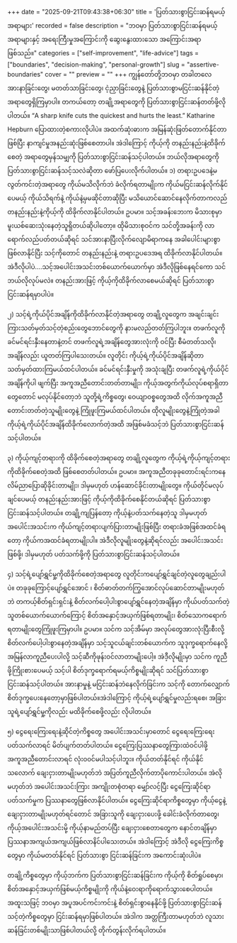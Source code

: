 +++
date = "2025-09-21T09:43:38+06:30"
title = 'ပြတ်သားစွာငြင်းဆန်ရမယ့် အရာများ'
recorded = false
description = "ဘဝမှာ ပြတ်သားစွာငြင်းဆန်ရမယ့်အရာများနှင့် အရေးကြီးမှုအကြောင်းကို ဆွေးနွေးထားသော အကြောင်းအရာဖြစ်သည်။"
categories = ["self-improvement", "life-advice"]
tags = ["boundaries", "decision-making", "personal-growth"]
slug = "assertive-boundaries"
cover = ""
preview = ""
+++
ကျွန်တော်တို့ဘဝမှာ တခါတလေ အားနာခြင်းတွေ၊ မတတ်သာခြင်းတွေ၊ ငဲ့ညှာခြင်းတွေနဲ့ ပြတ်သားစွာမငြင်းဆန်နိုင်တဲ့အရာတွေရှိကြမှာပါ။ တကယ်တော့ တချို့အရာတွေကို ပြတ်သားစွာငြင်းဆန်တတ်ဖို့လိုပါတယ်။ “A sharp knife cuts the quickest and hurts the least.” Katharine Hepburn ပြောထားတဲ့စကားလိုပါပဲ။ အထက်ဆုံးဓားက အမြန်ဆုံးဖြတ်တောက်နိုင်တာဖြစ်ပြီး နာကျင်မှုအနည်းဆုံးဖြစ်စေတာပါ။ အဲဒါကြောင့် ကိုယ့်ကို တနည်းနည်းနဲ့ထိခိုက်စေတဲ့ အရာတွေမှန်သမျှကို ပြတ်သားစွာငြင်းဆန်သင့်ပါတယ်။ ဘယ်လိုအရာတွေကိုပြတ်သားစွာငြင်းဆန်သင့်သလဲဆိုတာ ဖော်ပြပေးလိုက်ပါတယ်။
၁) တရားဥပဒေနဲ့မလွတ်ကင်းတဲ့အရာတွေ
ကိုယ်မသိလိုက်ဘဲ ခံလိုက်ရတာမျိုးက ကိုယ်မငြင်းဆန်လိုက်နိုင်ပေမယ့် ကိုယ်သိရက်နဲ့ ကိုယ်နဲ့မှမဆိုင်တာဆိုပြီး မသိယောင်ဆောင်နေလိုက်တာကလည် တနည်းနည်းနဲ့ကိုယ့်ကို ထိခိုက်လာနိုင်ပါတယ်။ ဥပမာ။ သင့်အခန်းဘေးက မိသားစုမှာ မူးယစ်ဆေးသုံးနေတဲ့သူရှိတယ်ဆိုပါတော့။ ထိုမိသားစုဝင်က သင်တို့အခန်းကို လာရောက်လည်ပတ်တယ်ဆိုရင် သင်အားနာပြီးလိုက်လျောမိရာကနေ အခါပေါင်းများစွာ ဖြစ်လာနိုင်ပြီး သင့်ကိုတောင် တနည်းနည်းနဲ့ တရားဥပဒေအရ ထိခိုက်လာနိုင်ပါတယ်။ အဲဒီလိုပါပဲ….သင့်အပေါင်းအသင်းတစ်ယောက်ယောက်မှာ အဲဒီလိုဖြစ်နေရင်ကော သင်ဘယ်လိုလုပ်မလဲ။ တနည်းအားဖြင့် ကိုယ့်ကိုထိခိုက်လာစေမယ်ဆိုရင် ပြတ်သားစွာ ငြင်းဆန်ရမှာပါပဲ။

၂) သင့်ရဲ့ကိုယ်ပိုင်အချိန်ကိုထိခိုက်လာနိုင်တဲ့အရာတွေ
တချို့လူတွေက အချင်းချင်းကြားသတ်မှတ်သင့်တဲ့စည်းတွေဘောင်တွေကို နားမလည်တတ်ကြပါဘူး။ တဖက်လူကို ခင်မင်ရင်းနှီးနေတာနဲ့တင် တဖက်လူရဲ့အချိန်တွေအားလုံးကို ဝင်ပြီး စီမံတတ်သလို၊ အချိန်လည်း ယူတတ်ကြပါသေးတယ်။ လူတိုင်း ကိုယ့်ရဲ့ကိုယ်ပိုင်အချိန်ဆိုတာ သတ်မှတ်ထားကြမယ်ထင်ပါတယ်။ ခင်မင်ရင်းနှီးမှုကို အသုံးချပြီး တဖက်လူရဲ့ကိုယ်ပိုင်အချိန်ကိုပါ ဖျက်ပြီး အကူအညီတောင်းတတ်တာမျိုး၊ ကိုယ့်အတွက်ကိုယ်လုပ်စရာရှိတာတွေတောင် မလုပ်နိုင်တော့ဘဲ သူတို့ရဲ့ကိစ္စတွေ၊ ဝေယျာဝစ္စတွေအထိ လိုက်အကူအညီတောင်းတတ်တဲ့သူမျိုးတွေနဲ့ ကြုံဖူးကြမယ်ထင်ပါတယ်။ ထိုလူမျိုးတွေနဲ့ကြုံတဲ့အခါ ကိုယ့်ရဲ့ကိုယ်ပိုင်အချိန်ထိခိုက်လောက်တဲ့အထိ အဖြစ်မခံသင့်ဘဲ ပြတ်သားစွာငြင်းဆန်သင့်ပါတယ်။

၃) ကိုယ့်ကျင့်တရားကို ထိခိုက်စေတဲ့အရာတွေ
တချို့လူတွေက ကိုယ့်ရဲ့ကိုယ့်ကျင့်တရားကိုထိခိုက်စေတဲ့အထိ ဖြစ်စေတတ်ပါတယ်။ ဥပမာ။ အကူအညီတခုခုတောင်းရင်းကနေ လိမ်ညာပြောဆိုခိုင်းတာမျိုး၊ ဒါမှမဟုတ် ဟန်ဆောင်ခိုင်းတာမျိုးတွေ။ ကိုယ်တိုင်မလုပ်ချင်ပေမယ့် တနည်းနည်းအားဖြင့် ကိုယ့်ကိုထိခိုက်စေနိုင်တယ်ဆိုရင် ပြတ်သားစွာငြင်းဆန်သင့်ပါတယ်။ တချို့ကျပြန်တော့ ကိုယ့်နဲ့ပတ်သက်နေတဲ့သူ ဒါမှမဟုတ် အပေါင်းအသင်းက ကိုယ်ကျင့်တရားပျက်ပြားတာမျိုးဖြစ်ပြီး တရားခံအဖြစ်အထင်ခံရတော့ ကိုယ်ကအထင်ခံရတာမျိုးပါ။ အဲဒီလိုလူမျိုးတွေနဲ့ဆိုရင်လည်း အပေါင်းအသင်းဖြစ်ဖို့၊ ဒါမှမဟုတ် ပတ်သက်ဖို့ကို ပြတ်သားစွာငြင်းဆန်သင့်ပါတယ်။

၄) သင့်ရဲ့ပျော်ရွှင်မှု့ကိုထိခိုက်စေတဲ့အရာတွေ
လူတိုင်းကပျော်ရွှင်ချင်တဲ့လူတွေချည်းပါပဲ။ တခုခုကြောင့်ပျော်ရွှင်အောင် ၊ စိတ်ဓာတ်တက်ကြွအောင်လုပ်ဆောင်တာမျိုးမဟုတ်ဘဲ တကယ့်စိတ်ရှင်းရှင်းနဲ့ စိတ်လက်ပေါ့ပါးစွာပျော်ရွှင်နေတဲ့အချိန်မှာ ကိုယ်ပတ်သက်တဲ့သူတစ်ယောက်ယောက်ကြောင့် စိတ်အနှောင့်အယှက်ဖြစ်ရတာမျိုး၊ စိတ်သောကရောက်ရတာမျိုးတွေကြုံဖူးကြမှာပါ။ ဥပမာ။ သင်က သင့်အိမ်မှာ အလုပ်တွေအားလုံးပြီးစီးလို့ စိတ်လက်ပေါ့ပါးစွာနေတဲ့အချိန်မှာ သင့်သူငယ်ချင်းတစ်ယောက်က သူဒုက္ခရောက်နေလို့ အမြန်လာကူညီပေးပါလို့ သင့်ဆီကိုဖုန်းဝင်လာတာမျိုးပေါ့။ အဲဒီ့လိုမျိုးမှာ သင်က ကူညီဖို့ကြိုးစားပေမယ့် သင့်ပါ စိတ်ဒုက္ခရောက်ရမယ့်ကိစ္စမျိုးဆိုရင် သင်ပြတ်သားစွာငြင်းဆန်သင့်ပါတယ်။ အားနာမှုနဲ့ မငြင်းဆန်ဘဲနေလိုက်ခြင်းက သင့်ကို တောက်လျှောက် စိတ်ဒုက္ခပေးနေတော့မှာဖြစ်ပါတယ်။အဲဒါကြောင့် ကိုယ့်ရဲ့ပျော်ရွှင်မှုလည်းရစေ၊ အခြားသူရဲ့ပျော်ရွှင်မှု့ကိုလည်း မထိခိုက်စေဖို့လည်း လိုပါတယ်။

၅) ငွေရေးကြေးရေးနဲ့ဆိုင်တဲ့ကိစ္စတွေ
အပေါင်းအသင်းမှာတောင် ငွေရေးကြေးရေးပတ်သက်လာရင် မိတ်ပျက်တတ်ပါတယ်။ ငွေကြေးပြဿနာတွေကြားထဲဝင်ပါဖို့ အကူအညီတောင်းလာရင် လုံး၀၀င်မပါသင့်ပါဘူး။ ကိုယ်တတ်နိုင်ရင် ကိုယ်နိုင်သလောက် ချေးငှားတာမျိုးမဟုတ်ဘဲ အပြတ်ကူညီလိုက်တာပိုကောင်းပါတယ်။ အဲလိုမဟုတ်ဘဲ အပေါင်းအသင်းကြား အကျိုးတစုံတရာ မျှော်လင့်ပြီး ငွေကြေးဆိုင်ရာပတ်သက်မှုက ပြဿနာတွေဖြစ်လာနိုင်ပါတယ်။ ငွေကြေးဆိုင်ရာကိစ္စတွေမှာ ကိုယ့်ငွေနဲ့ချေးငှားတာမျိုးမဟုတ်ရင်တောင် အခြားသူကို ချေးငှားပေးဖို့ ခေါင်းခံလိုက်တာတွေ၊ ကိုယ့်အပေါင်းအသင်းမို့ ကိုယ့်နာမည်တပ်ပြီး ချေးငှားစေတာတွေက နောင်တချိန်မှာ ပြဿနာအကျယ်အကျယ်ဖြစ်လာနိင်ပါသေးတယ်။ အဲဒါကြောင့် အဲဒီလို ငွေကြေးကိစ္စတွေမှာ ကိုယ်မတတ်နိုင်ရင် ပြတ်သားစွာ ငြင်းဆန်ခြင်းက အကောင်းဆုံးပါပဲ။

တချို့ကိစ္စတွေမှာ ကိုယ့်ဘက်က ပြတ်သားစွာငြင်းဆန်ခြင်းက ကိုယ့်ကို စိတ်ရှုပ်စေမှာ၊ စိတ်အနှောင့်အယှက်ဖြစ်မယ့်ကိစ္စမျိုးကို ကိုယ်နဲ့ဝေးရာကိုရောက်သွားစေပါတယ်။ အထူးသဖြင့် ဘဝမှာ အပူအပင်ကင်းကင်းနဲ့ စိတ်ရှင်းစွာနေနိုင်ဖို့ ပြတ်သားစွာငြင်းဆန်သင့်တဲ့ကိစ္စတွေမှာ ငြင်းဆန်ရမှာဖြစ်ပါတယ်။ အဲဒါက အတ္တကြီးတာမဟုတ်ဘဲ လူသားဆန်ခြင်းတစ်မျိုးသာဖြစ်ပါတယ်လို့ တိုက်တွန်းလိုက်ရပါတယ်။ 